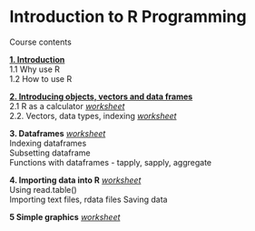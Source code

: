 # Introduction to R Programming

Course contents

[**1. Introduction**](http://Cdevenish.github.io/Teaching/IntroR/IntroR_1_1/index.html)  
1.1 Why use R  
1.2 How to use R  


[**2. Introducing objects, vectors and data frames**](http://Cdevenish.github.io/Teaching/IntroR/IntroR_1_2/index.html)  
2.1 R as a calculator [*worksheet*](http://github.com/Cdevenish/Teaching/blob/master/IntroR/IntroR_1_2/w01_calculator.r)  
2.2. Vectors, data types, indexing [*worksheet*](http://github.com/Cdevenish/Teaching/blob/master/IntroR/IntroR_1_2/w02_vectors.r)  


**3. Dataframes**  [*worksheet*](http://github.com/Cdevenish/Teaching/blob/master/IntroR/IntroR_1_3/w03_dataframes.r)  
Indexing dataframes  
Subsetting dataframe  
Functions with dataframes - tapply, sapply, aggregate

**4. Importing data into R**  [*worksheet*](https://github.com/Cdevenish/Teaching/blob/master/IntroR/IntroR_1_4/w04_import.r)  
Using read.table()  
Importing text files, rdata files
Saving data

**5 Simple graphics**  [*worksheet*](http://github.com/Cdevenish/Teaching/blob/master/IntroR/IntroR_1_5/w05_simplegraphs.r)  

